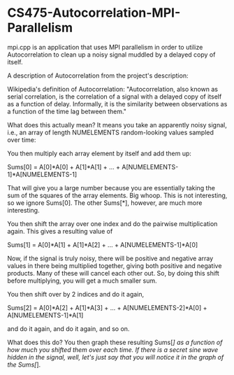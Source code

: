# CS475-Autocorrelation-MPI-Parallelism

mpi.cpp is an application that uses MPI parallelism in order to utilize Autocorrelation to clean up a noisy signal muddled by a delayed copy of itself.


A description of Autocorrelation from the project's description:

Wikipedia's definition of Autocorrelation:
"Autocorrelation, also known as serial correlation, is the correlation of a signal with a delayed copy of itself as a function of delay. Informally, it is the similarity between observations as a function of the time lag between them."

What does this actually mean? It means you take an apparently noisy signal, i.e., an array of length NUMELEMENTS random-looking values sampled over time:

You then multiply each array element by itself and add them up:

Sums[0] = A[0]*A[0] + A[1]*A[1] + ... + A[NUMELEMENTS-1]*A[NUMELEMENTS-1]

That will give you a large number because you are essentially taking the sum of the squares of the array elements. Big whoop. This is not interesting, so we ignore Sums[0]. The other Sums[*], however, are much more interesting.

You then shift the array over one index and do the pairwise multiplication again. This gives a resulting value of

Sums[1] = A[0]*A[1] + A[1]*A[2] + ... + A[NUMELEMENTS-1]*A[0]

Now, if the signal is truly noisy, there will be positive and negative array values in there being multiplied together, giving both positive and negative products. Many of these will cancel each other out. So, by doing this shift before multiplying, you will get a much smaller sum.

You then shift over by 2 indices and do it again,

Sums[2] = A[0]*A[2] + A[1]*A[3] + ... + A[NUMELEMENTS-2]*A[0] + A[NUMELEMENTS-1]*A[1]

and do it again, and do it again, and so on. 

What does this do? You then graph these resulting Sums[*] as a function of how much you shifted them over each time. If there is a secret sine wave hidden in the signal, well, let's just say that you will notice it in the graph of the Sums[*].
